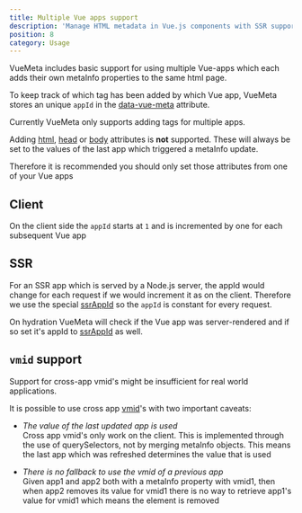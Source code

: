 ```yaml
---
title: Multiple Vue apps support
description: 'Manage HTML metadata in Vue.js components with SSR support for Nuxt.js!'
position: 8
category: Usage
---
```


VueMeta includes basic support for using multiple Vue-apps which each adds their own metaInfo properties to the same html page.

To keep track of which tag has been added by which Vue app, VueMeta stores an unique `appId` in the [data-vue-meta](/api/plugin-options#attribute) attribute.

<alert type="danger">

  Currently VueMeta only supports adding tags for multiple apps.

  Adding [html](/api/metainfo-properties#htmlattrs), [head](/api/metainfo-properties#headattrs) or [body](/api/metainfo-properties#bodyattrs) attributes is **not** supported. These will always be set to the values of the last app which triggered a metaInfo update.

  Therefore it is recommended you should only set those attributes from one of your Vue apps

</alert>

## Client

On the client side the `appId` starts at `1` and is incremented by one for each subsequent Vue app

## SSR

For an SSR app which is served by a Node.js server, the appId would change for each request if we would increment it as on the client. Therefore we use the special [ssrAppId](/api/plugin-options#ssrappid) so the `appId` is constant for every request.

On hydration VueMeta will check if the Vue app was server-rendered and if so set it's appId to [ssrAppId](/api/plugin-options#ssrappid) as well.

## `vmid` support

<alert type="warning">
  
  Support for cross-app vmid's might be insufficient for real world applications.

</alert>

It is possible to use cross app [vmid](/api/plugin-options#tagidkeyname)'s with two important caveats:

- _The value of the last updated app is used_<br/>
Cross app vmid's only work on the client. This is implemented through the use of querySelectors, not by merging metaInfo objects. This means the last app which was refreshed determines the value that is used

- _There is no fallback to use the vmid of a previous app_<br/>
Given app1 and app2 both with a metaInfo property with vmid1, then when app2 removes its value for vmid1 there is no way to retrieve app1's value for vmid1 which means the element is removed

